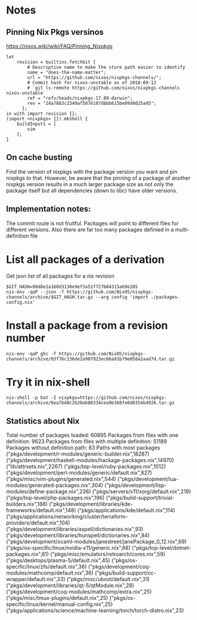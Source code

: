 # Notes

## Pinning Nix Pkgs versinos
https://nixos.wiki/wiki/FAQ/Pinning_Nixpkgs


    let
        revision = builtins.fetchGit {
            # Descriptive name to make the store path easier to identify
            name = "does-the-name-matter";
            url = "https://github.com/nixos/nixpkgs-channels/";
            # Commit hash for nixos-unstable as of 2018-09-12
            # `git ls-remote https://github.com/nixos/nixpkgs-channels nixos-unstable`
            ref = "refs/heads/nixpkgs-17.09-darwin";
            rev = "24a7883c2349af5076107dbbb615be09d6025a95";
          };
    in with import revision {};
    (import <nixpkgs> {}).mkShell {
        buildInputs = [
            vim
        ];
    }

## On cache busting

Find the version of nixpkgs with the package version you want and pin nixpkgs to that. However, be aware that the pinning of a package of another nixpkgs version results in a much larger package size as not only the package itself but all dependencies (down to libc) have older versions.

## Implementation notes:

The commit route is not fruitful. Packages will point to different files for different versions.
Also there are far too many packages definied in a multi-definition file

# List all packages of a derivation

Get json list of all packages for a nix revision

    $GIT_HASH=98d8e1a160d3138e9ef3a51f727b04315ab9e285
    nix-env -qaP --json -f https://github.com/NixOS/nixpkgs-channels/archive/$GIT_HASH.tar.gz --arg config 'import ./packages-config.nix'

# Install a package from a revision number

    nix-env -qaP ghc -f https://github.com/NixOS/nixpkgs-channels/archive/03f76c136de2a907923ec66a91b79e058a2aad7d.tar.gz

# Try it in nix-shell

    nix-shell -p bat -I nixpkgs=https://github.com/nixos/nixpkgs-channels/archive/6ea7b48c2b20ab88334cea9b368fe0d0354b4926.tar.gz

## Statistics about Nix

Total number of packages loaded: 60895
Packages from files with one definition: 9623
Packages from files with multiple definition: 51189
Packages without definition path: 83
Paths with most packages
("pkgs/development/r-modules/generic-builder.nix",18287)
("pkgs/development/haskell-modules/hackage-packages.nix",14970)
("lib/attrsets.nix",2267)
("pkgs/top-level/ruby-packages.nix",1012)
("pkgs/development/perl-modules/generic/default.nix",827)
("pkgs/misc/vim-plugins/generated.nix",544)
("pkgs/development/lua-modules/generated-packages.nix",304)
("pkgs/development/lisp-modules/define-package.nix",236)
("pkgs/servers/x11/xorg/default.nix",219)
("pkgs/top-level/php-packages.nix",196)
("pkgs/build-support/trivial-builders.nix",166)
("pkgs/development/libraries/kde-frameworks/default.nix",148)
("pkgs/applications/kde/default.nix",114)
("pkgs/applications/networking/cluster/terraform-providers/default.nix",104)
("pkgs/development/libraries/aspell/dictionaries.nix",93)
("pkgs/development/libraries/hunspell/dictionaries.nix",84)
("pkgs/development/ocaml-modules/janestreet/janePackage_0_12.nix",69)
("pkgs/os-specific/linux/nvidia-x11/generic.nix",68)
("pkgs/top-level/dotnet-packages.nix",61)
("pkgs/misc/emulators/retroarch/cores.nix",59)
("pkgs/desktops/plasma-5/default.nix",45)
("pkgs/os-specific/linux/zfs/default.nix",36)
("pkgs/development/coq-modules/mathcomp/default.nix",36)
("pkgs/build-support/cc-wrapper/default.nix",33)
("pkgs/misc/uboot/default.nix",31)
("pkgs/development/libraries/qt-5/qtModule.nix",28)
("pkgs/development/coq-modules/mathcomp/extra.nix",25)
("pkgs/misc/tmux-plugins/default.nix",25)
("pkgs/os-specific/linux/kernel/manual-config.nix",25)
("pkgs/applications/science/machine-learning/torch/torch-distro.nix",23)
